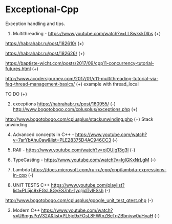 # Exceptional-Cpp
Exception handling and tips.

1. Multithreading -  https://www.youtube.com/watch?v=LL8wkskDlbs (+)

 https://habrahabr.ru/post/182610/  (+)
 
https://habrahabr.ru/post/182626/		(+)

https://baptiste-wicht.com/posts/2017/09/cpp11-concurrency-tutorial-futures.html (+)

http://www.acodersjourney.com/2017/01/c11-multithreading-tutorial-via-faq-thread-management-basics/ (+) example with thread_local

TO DO (+)

2. exceptions https://habrahabr.ru/post/160955/ (-) http://www.bogotobogo.com/cplusplus/exceptions.php (+)

http://www.bogotobogo.com/cplusplus/stackunwinding.php (+) Stack unwinding

4. Advanced concepts in C++ - https://www.youtube.com/watch?v=7arYbAhu0aw&list=PLE28375D4AC946CC3 (-)

5. RAII - https://www.youtube.com/watch?v=ojOUIg13g3I (-)

6. TypeCasting - https://www.youtube.com/watch?v=lglGKxNrLgM (-)

7. Lambda  https://docs.microsoft.com/ru-ru/cpp/cpp/lambda-expressions-in-cpp (-)

8. UNIT TESTS C++ https://www.youtube.com/playlist?list=PL5jc9xFGsL8GyES7nh-1yqljjdTvIFSsh (-)

http://www.bogotobogo.com/cplusplus/google_unit_test_gtest.php (-)

3. Modern C++ https://www.youtube.com/watch?v=U6mgsPqV32A&list=PL5jc9xFGsL8FWtnZBeTqZBbniyw0uHyaH (-)
